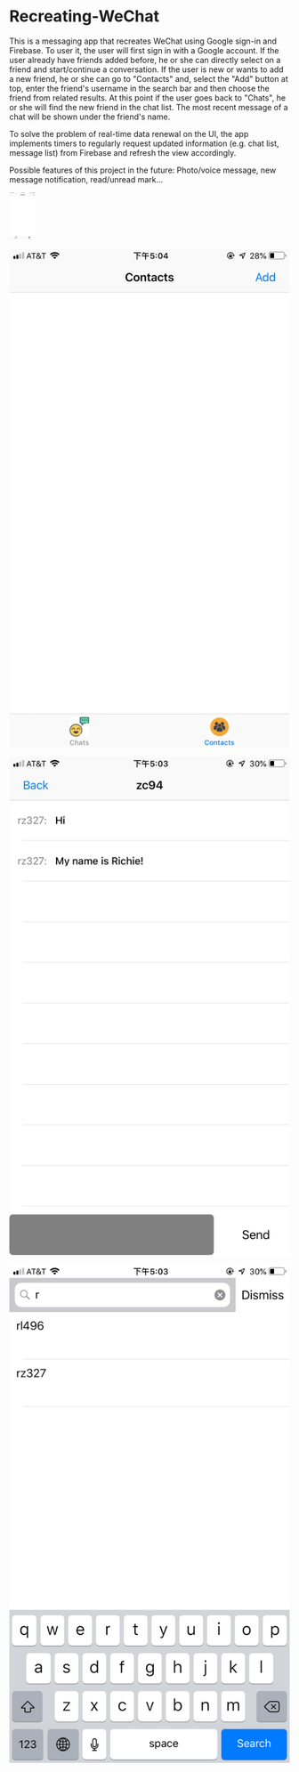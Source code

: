 # Recreating-WeChat

This is a messaging app that recreates WeChat using Google sign-in and Firebase. To user it, the user will first sign in with a Google account. If the user already have friends added before, he or she can directly select on a friend and start/continue a conversation. If the user is new or wants to add a new friend, he or she can go to "Contacts" and, select the "Add" button at top, enter the friend's username in the search bar and then choose the friend from related results. At this point if the user goes back to "Chats", he or she will find the new friend in the chat list. The most recent message of a chat will be shown under the friend's name.

To solve the problem of real-time data renewal on the UI, the app implements timers to regularly request updated information (e.g. chat list, message list) from Firebase and refresh the view accordingly.

Possible features of this project in the future: Photo/voice message, new message notification, read/unread mark...


<img src="https://github.com/RichieZhu26/Recreating-WeChat/blob/master/contact.jpeg" width="48">



![](https://github.com/RichieZhu26/Recreating-WeChat/blob/master/contact.jpeg)



![](https://github.com/RichieZhu26/Recreating-WeChat/blob/master/message.jpeg)



![](https://github.com/RichieZhu26/Recreating-WeChat/blob/master/add.jpeg)
